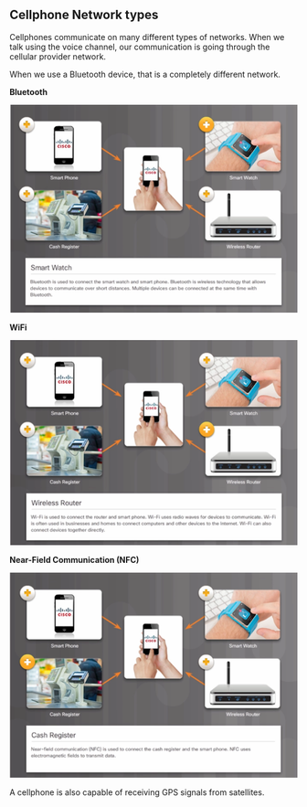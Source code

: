 ## Cellphone Network types

Cellphones communicate on many different types of networks. When we talk using the voice channel, our communication is going through the cellular provider network.

When we use a Bluetooth device, that is a completely different network.

**Bluetooth**

![](img/bluetooth-network.png)

**WiFi**

![](img/wifi-network.png)

**Near-Field Communication (NFC)**

![](img/nfc-network.png)

A cellphone is also capable of receiving GPS signals from satellites. 